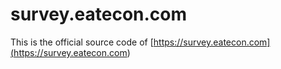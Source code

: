 # survey.eatecon.com

This is the official source code of [https://survey.eatecon.com](<https://survey.eatecon.com>)
